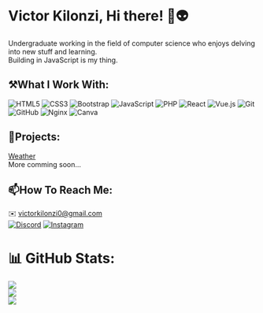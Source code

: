 # Victor Kilonzi, Hi there! 👋👽
Undergraduate working in the field of computer science who enjoys delving into new stuff and learning.<br>Building in JavaScript is my thing.

## ⚒️What I Work With:
![HTML5](https://img.shields.io/badge/html5-%23E34F26.svg?style=for-the-badge&logo=html5&logoColor=white) ![CSS3](https://img.shields.io/badge/css3-%231572B6.svg?style=for-the-badge&logo=css3&logoColor=white) ![Bootstrap](https://img.shields.io/badge/bootstrap-%238511FA.svg?style=for-the-badge&logo=bootstrap&logoColor=white) ![JavaScript](https://img.shields.io/badge/javascript-%23323330.svg?style=for-the-badge&logo=javascript&logoColor=%23F7DF1E) ![PHP](https://img.shields.io/badge/php-%23777BB4.svg?style=for-the-badge&logo=php&logoColor=white) ![React](https://img.shields.io/badge/react-%2320232a.svg?style=for-the-badge&logo=react&logoColor=%2361DAFB) ![Vue.js](https://img.shields.io/badge/vue.js-%2335495e.svg?style=for-the-badge&logo=vuedotjs&logoColor=%234FC08D) ![Git](https://img.shields.io/badge/git-%23F05033.svg?style=for-the-badge&logo=git&logoColor=white) ![GitHub](https://img.shields.io/badge/github-%23121011.svg?style=for-the-badge&logo=github&logoColor=white) ![Nginx](https://img.shields.io/badge/nginx-%23009639.svg?style=for-the-badge&logo=nginx&logoColor=white) ![Canva](https://img.shields.io/badge/Canva-%2300C4CC.svg?style=for-the-badge&logo=Canva&logoColor=white)

## 🚀Projects:
[Weather](https://github.com/victorMK-sys/Weather)
<br>More comming soon...

## 📫How To Reach Me:
✉️ victorkilonzi0@gmail.com<br>
[![Discord](https://img.shields.io/badge/Discord-%237289DA.svg?logo=discord&logoColor=white)](https://discord.gg/happy_binary)
[![Instagram](https://img.shields.io/badge/Instagram-%23E4405F.svg?logo=Instagram&logoColor=white)](https://instagram.com/victor._mk) 

# 📊 GitHub Stats:
![](https://github-readme-stats.vercel.app/api?username=victorMK-sys&theme=gruvbox&hide_border=false&include_all_commits=false&count_private=false)<br/>
![](https://nirzak-streak-stats.vercel.app/?user=victorMK-sys&theme=gruvbox&hide_border=false)<br/>
![](https://github-readme-stats.vercel.app/api/top-langs/?username=victorMK-sys&theme=gruvbox&hide_border=false&include_all_commits=false&count_private=false&layout=compact)

<!-- Proudly created with GPRM ( https://gprm.itsvg.in ) -->
